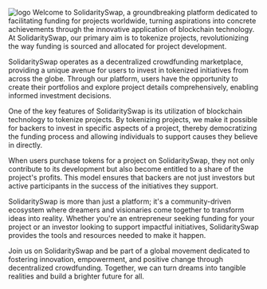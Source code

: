 ![logo](https://github.com/Alef-gabriel/solidaryswap/assets/63974787/93a3da6f-98ac-44ee-bfee-c81c0656dc8e)
Welcome to SolidaritySwap, a groundbreaking platform dedicated to facilitating funding for projects worldwide, turning aspirations into concrete achievements through the innovative application of blockchain technology. At SolidaritySwap, our primary aim is to tokenize projects, revolutionizing the way funding is sourced and allocated for project development.

SolidaritySwap operates as a decentralized crowdfunding marketplace, providing a unique avenue for users to invest in tokenized initiatives from across the globe. Through our platform, users have the opportunity to create their portfolios and explore project details comprehensively, enabling informed investment decisions.

One of the key features of SolidaritySwap is its utilization of blockchain technology to tokenize projects. By tokenizing projects, we make it possible for backers to invest in specific aspects of a project, thereby democratizing the funding process and allowing individuals to support causes they believe in directly.

When users purchase tokens for a project on SolidaritySwap, they not only contribute to its development but also become entitled to a share of the project's profits. This model ensures that backers are not just investors but active participants in the success of the initiatives they support.

SolidaritySwap is more than just a platform; it's a community-driven ecosystem where dreamers and visionaries come together to transform ideas into reality. Whether you're an entrepreneur seeking funding for your project or an investor looking to support impactful initiatives, SolidaritySwap provides the tools and resources needed to make it happen.

Join us on SolidaritySwap and be part of a global movement dedicated to fostering innovation, empowerment, and positive change through decentralized crowdfunding. Together, we can turn dreams into tangible realities and build a brighter future for all.
